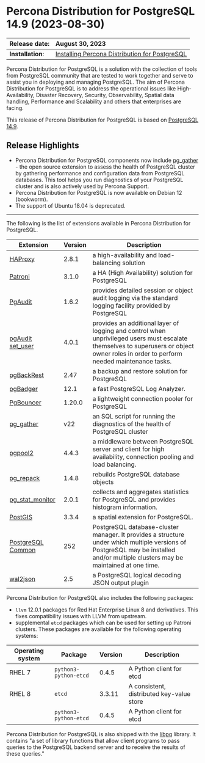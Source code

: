 # Percona Distribution for PostgreSQL 14.9 (2023-08-30)


| Release date:     | August 30, 2023        |
|:------------------|:-----------------------|
| **Installation**: | [Installing Percona Distribution for PostgreSQL](installing.md) |

Percona Distribution for PostgreSQL is a solution with the collection of tools from PostgreSQL community that are tested to work together and serve to assist you in deploying and managing PostgreSQL. The aim of Percona Distribution for PostgreSQL is to address the operational issues like High-Availability, Disaster Recovery, Security, Observability, Spatial data handling, Performance and Scalability and others that enterprises are facing.


This release of Percona Distribution for PostgreSQL is based on [PostgreSQL 14.9](https://www.postgresql.org/docs/14/release-14-9.html). 

## Release Highlights

* Percona Distribution for PostgreSQL components now include [pg_gather](https://github.com/jobinau/pg_gather) - the open source extension to assess the health of PostgreSQL cluster by gathering performance and configuration data from PostgreSQL databases. This tool helps you run diagnostics of your PostgreSQL cluster and is also actively used by Percona Support.
* Percona Distribution for PostgreSQL is now available on Debian 12 (bookworm).
* The support of Ubuntu 18.04 is deprecated.

------------------------------------------------------------------------------

The following is the list of extensions available in Percona Distribution for PostgreSQL.

| Extension           | Version        | Description                  |
| ------------------- | -------------- | ---------------------------- |
|[HAProxy](http://www.haproxy.org/) | 2.8.1 | a high-availability and load-balancing solution |
| [Patroni](https://patroni.readthedocs.io/en/latest/) | 3.1.0 | a HA (High Availability) solution for PostgreSQL |
| [PgAudit](https://www.pgaudit.org/)             | 1.6.2   | provides detailed session or object audit logging via the standard logging facility provided by PostgreSQL                |
| [pgAudit set_user](https://github.com/pgaudit/set_user)| 4.0.1 | provides an additional layer of logging and control when unprivileged users must escalate themselves to superusers or object owner roles in order to perform needed maintenance tasks.|
| [pgBackRest](https://pgbackrest.org/)           | 2.47    | a backup and restore solution for PostgreSQL       |
|[pgBadger](https://github.com/darold/pgbadger)   | 12.1     | a fast PostgreSQL Log Analyzer.|
|[PgBouncer](https://www.pgbouncer.org/)          |1.20.0    | a lightweight connection pooler for PostgreSQL|
| [pg_gather](https://github.com/jobinau/pg_gather)| v22     | an SQL script for running the diagnostics of the health of PostgreSQL cluster |
| [pgpool2](https://git.postgresql.org/gitweb/?p=pgpool2.git;a=summary) | 4.4.3 | a middleware between PostgreSQL server and client for high availability, connection pooling and load balancing.|
| [pg_repack](https://github.com/reorg/pg_repack) | 1.4.8   | rebuilds PostgreSQL database objects           |
| [pg_stat_monitor](https://github.com/percona/pg_stat_monitor)|2.0.1 | collects and aggregates statistics for PostgreSQL and provides histogram information.|
| [PostGIS](https://github.com/postgis/postgis) | 3.3.4 | a spatial extension for PostgreSQL.|
| [PostgreSQL Common](https://salsa.debian.org/postgresql/postgresql-common)| 252 | PostgreSQL database-cluster manager. It provides a structure under which multiple versions of PostgreSQL may be installed and/or multiple clusters may be maintained at one time.|
|[wal2json](https://github.com/eulerto/wal2json)  |2.5       | a PostgreSQL logical decoding JSON output plugin|


Percona Distribution for PostgreSQL also includes the following packages:

* `llvm` 12.0.1 packages for Red Hat Enterprise Linux 8 and derivatives. This fixes compatibility issues with LLVM from upstream.
* supplemental `etcd` packages which can be used for setting up Patroni clusters. These packages are available for the following operating systems:

|  Operating system  | Package              | Version | Description        |
| ------------------ | ---------------------| --------| ------------------ |
| RHEL 7              |`python3-python-etcd` | 0.4.5   | A Python client for etcd     |
| RHEL 8             | `etcd`               | 3.3.11  | A consistent, distributed key-value store |
|                    | `python3-python-etcd`| 0.4.5   | A Python client for etcd |
                                                      
Percona Distribution for PostgreSQL is also shipped with the [libpq](https://www.postgresql.org/docs/14/libpq.html) library. It contains "a set of
library functions that allow client programs to pass queries to the PostgreSQL
backend server and to receive the results of these queries." 
